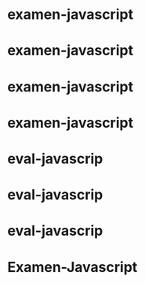 # examen-javascript
# examen-javascript
# examen-javascript
# examen-javascript
# eval-javascrip
# eval-javascrip
# eval-javascrip
# Examen-Javascript
